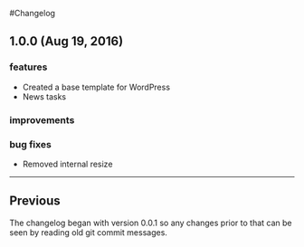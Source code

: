 #Changelog

## 1.0.0 (Aug 19, 2016)

### features
- Created a base template for WordPress
- News tasks

### improvements

### bug fixes
- Removed internal resize

***

## Previous
The changelog began with version 0.0.1 so any changes prior to that
can be seen by reading old git commit messages.
